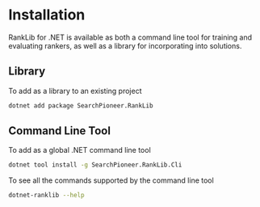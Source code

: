 ﻿# Installation

RankLib for .NET is available as both a command line tool for training and evaluating rankers, as well as a library for
incorporating into solutions.

## Library

To add as a library to an existing project

```sh
dotnet add package SearchPioneer.RankLib
```

## Command Line Tool

To add as a global .NET command line tool

```sh
dotnet tool install -g SearchPioneer.RankLib.Cli
```

To see all the commands supported by the command line tool

```sh
dotnet-ranklib --help
```